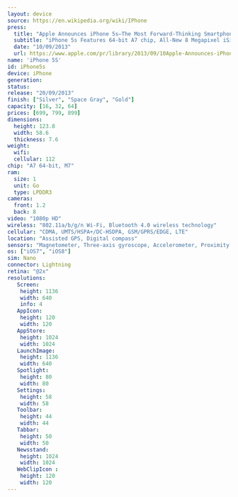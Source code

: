 ```yaml
---
layout: device
source: https://en.wikipedia.org/wiki/IPhone
press:
  title: "Apple Announces iPhone 5s—The Most Forward-Thinking Smartphone in the World"
  subtitle: "iPhone 5s Features 64-bit A7 chip, All-New 8 Megapixel iSight Camera with True Tone Flash & Introduces Touch ID Fingerprint Sensor"
  date: "10/09/2013"
  url: https://www.apple.com/pr/library/2013/09/10Apple-Announces-iPhone-5s-The-Most-Forward-Thinking-Smartphone-in-the-World.html
name: 'iPhone 5S'
id: iPhone5s
device: iPhone
generation:
status:
release: "20/09/2013"
finish: ["Silver", "Space Gray", "Gold"]
capacity: [16, 32, 64]
prices: [699, 799, 899]
dimensions:
  height: 123.8
  width: 58.6
  thickness: 7.6
weight:
  wifi:
  cellular: 112
chip: "A7 64-bit, M7"
ram:
  size: 1
  unit: Go
  type: LPDDR3
cameras:
  front: 1.2
  back: 8
video: "1080p HD"
wireless: "802.11a/b/g/n Wi‑Fi, Bluetooth 4.0 wireless technology"
cellular: "CDMA, UMTS/HSPA+/DC-HSDPA, GSM/GPRS/EDGE, LTE"
location: "Assisted GPS, Digital compass"
sensors: "Magnetometer, Three-axis gyroscope, Accelerometer, Proximity sensor, Ambient light sensor"
os: ["iOS7", "iOS8"]
sim: Nano
connector: Lightning
retina: "@2x"
resolutions:
   Screen:
    height: 1136
    width: 640
    info: 4
   AppIcon:
    height: 120
    width: 120
   AppStore:
    height: 1024
    width: 1024
   LaunchImage:
    height: 1136
    width: 640
   Spotlight:
    height: 80
    width: 80
   Settings:
    height: 58
    width: 58
   Toolbar:
    height: 44
    width: 44
   Tabbar:
    height: 50
    width: 50
   Newsstand:
    height: 1024
    width: 1024
   WebClipIcon :
    height: 120
    width: 120
---
```

